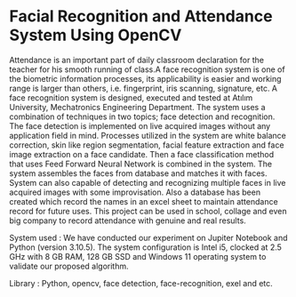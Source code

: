 # Facial Recognition and Attendance System Using OpenCV

Attendance is an important part of daily classroom declaration for the teacher for his smooth running of class.A face recognition system is one of the biometric information processes, its applicability is easier and working range is larger than others, i.e. fingerprint, iris scanning, signature, etc. A face recognition system is designed, executed and tested at Atılım University, Mechatronics Engineering Department. The system uses a combination of techniques in two topics; face detection and recognition. The face detection is implemented on live acquired images without any application field in mind. Processes utilized in the system are white balance correction, skin like region segmentation, facial feature extraction and face image extraction on a face candidate. Then a face classification method that uses Feed Forward Neural Network is combined in the system. The system assembles the faces from database and matches it with faces. System can also capable of detecting and recognizing multiple faces in live acquired images with some improvisation. Also a database has been created which record the names in an excel sheet to maintain attendance record for future uses. This project can be used in school, collage and even big company to record attendance with genuine and real results.

System used : We have conducted our experiment on Jupiter Notebook and Python (version 3.10.5). The system configuration is Intel i5, clocked at 2.5 GHz with 8 GB RAM, 128 GB SSD and Windows 11 operating system to validate our proposed algorithm.

Library : Python, opencv, face detection, face-recognition, exel and etc.
